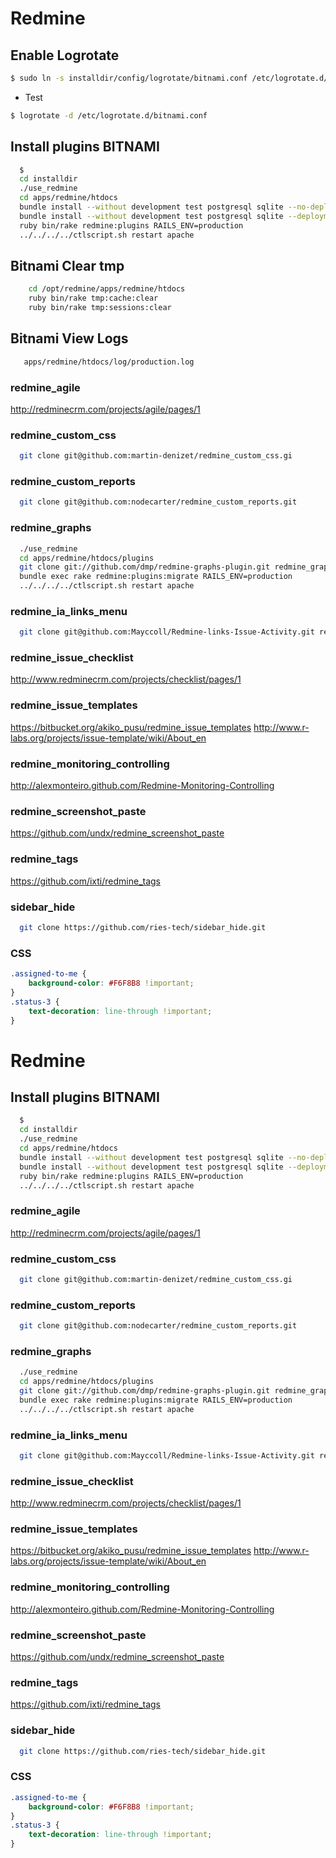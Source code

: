 Redmine
=======

## Enable Logrotate

```bash
$ sudo ln -s installdir/config/logrotate/bitnami.conf /etc/logrotate.d/bitnami.conf
```
- Test

```bash
$ logrotate -d /etc/logrotate.d/bitnami.conf
```

## Install plugins BITNAMI

```bash
  $
  cd installdir
  ./use_redmine
  cd apps/redmine/htdocs
  bundle install --without development test postgresql sqlite --no-deployment
  bundle install --without development test postgresql sqlite --deployment
  ruby bin/rake redmine:plugins RAILS_ENV=production
  ../../../../ctlscript.sh restart apache

```

## Bitnami Clear tmp

```bash
    cd /opt/redmine/apps/redmine/htdocs
    ruby bin/rake tmp:cache:clear
    ruby bin/rake tmp:sessions:clear
```

## Bitnami View Logs

```bash
   apps/redmine/htdocs/log/production.log
```

### redmine_agile

  http://redminecrm.com/projects/agile/pages/1

### redmine_custom_css

```bash
  git clone git@github.com:martin-denizet/redmine_custom_css.gi
```


### redmine_custom_reports

```bash
  git clone git@github.com:nodecarter/redmine_custom_reports.git
```

### redmine_graphs

```bash
  ./use_redmine
  cd apps/redmine/htdocs/plugins
  git clone git://github.com/dmp/redmine-graphs-plugin.git redmine_graphs
  bundle exec rake redmine:plugins:migrate RAILS_ENV=production
  ../../../../ctlscript.sh restart apache
```

### redmine_ia_links_menu

```bash
  git clone git@github.com:Mayccoll/Redmine-links-Issue-Activity.git redmine_ia_links_menu
```

### redmine_issue_checklist

  http://www.redminecrm.com/projects/checklist/pages/1

### redmine_issue_templates

  https://bitbucket.org/akiko_pusu/redmine_issue_templates
  http://www.r-labs.org/projects/issue-template/wiki/About_en


### redmine_monitoring_controlling

  http://alexmonteiro.github.com/Redmine-Monitoring-Controlling

### redmine_screenshot_paste

  https://github.com/undx/redmine_screenshot_paste


### redmine_tags

  https://github.com/ixti/redmine_tags

### sidebar_hide

```bash
  git clone https://github.com/ries-tech/sidebar_hide.git
```

### CSS

```css
.assigned-to-me {
    background-color: #F6F8B8 !important;
}
.status-3 {
    text-decoration: line-through !important;
}
```
Redmine
=======


## Install plugins BITNAMI

```bash
  $
  cd installdir
  ./use_redmine
  cd apps/redmine/htdocs
  bundle install --without development test postgresql sqlite --no-deployment
  bundle install --without development test postgresql sqlite --deployment
  ruby bin/rake redmine:plugins RAILS_ENV=production
  ../../../../ctlscript.sh restart apache

```


### redmine_agile

  http://redminecrm.com/projects/agile/pages/1

### redmine_custom_css

```bash
  git clone git@github.com:martin-denizet/redmine_custom_css.gi
```


### redmine_custom_reports

```bash
  git clone git@github.com:nodecarter/redmine_custom_reports.git
```

### redmine_graphs

```bash
  ./use_redmine
  cd apps/redmine/htdocs/plugins
  git clone git://github.com/dmp/redmine-graphs-plugin.git redmine_graphs
  bundle exec rake redmine:plugins:migrate RAILS_ENV=production
  ../../../../ctlscript.sh restart apache
```

### redmine_ia_links_menu

```bash
  git clone git@github.com:Mayccoll/Redmine-links-Issue-Activity.git redmine_ia_links_menu
```

### redmine_issue_checklist

  http://www.redminecrm.com/projects/checklist/pages/1

### redmine_issue_templates

  https://bitbucket.org/akiko_pusu/redmine_issue_templates
  http://www.r-labs.org/projects/issue-template/wiki/About_en


### redmine_monitoring_controlling

  http://alexmonteiro.github.com/Redmine-Monitoring-Controlling

### redmine_screenshot_paste

  https://github.com/undx/redmine_screenshot_paste


### redmine_tags

  https://github.com/ixti/redmine_tags

### sidebar_hide

```bash
  git clone https://github.com/ries-tech/sidebar_hide.git
```

### CSS

```css
.assigned-to-me {
    background-color: #F6F8B8 !important;
}
.status-3 {
    text-decoration: line-through !important;
}
```
